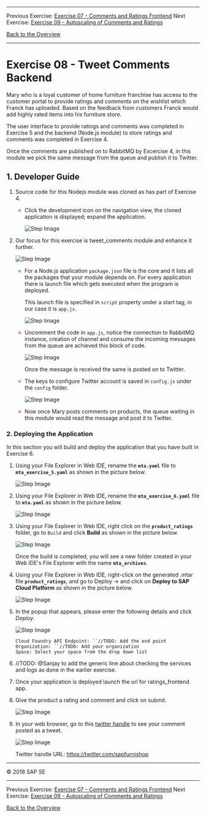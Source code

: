 - - - -
Previous Exercise: [Exercise 07 - Comments and Ratings Frontend](../Exercise-07-Comments-and-Ratings-Frontend) Next Exercise: [Exercise 09 - Autoscaling of Comments and Ratings](../Exercise-09-Autoscaling-of-Comments-and-Ratings)

[Back to the Overview](../README.md)
- - - -

# Exercise 08 - Tweet Comments Backend

Mary who is a loyal customer of home furniture franchise has access to the customer portal to provide ratings and comments on the wishlist which Franck has uploaded. Based on the feedback from customers Franck would add highly rated items into his furniture store.

The user interface to provide ratings and comments was completed in Exercise 5 and the backend (Node.js module) to store ratings and comments was completed in Exercise 4.

Once the comments are published on to RabbitMQ by Excercise 4, in this module we pick the same message from the queue and publish it to Twitter.

## 1. Developer Guide

1. Source code for this Nodejs module was cloned as has part of Exercise 4.
    * Click the development icon on the navigation view, the cloned application is displayed; expand the application.

        ![Step Image](images/image_1.png)

2. Our focus for this exercise is tweet_comments module and enhance it further.

    ![Step Image](images/image_2.png)

    * For a Node.js application `package.json` file is the core and it lists all the packages that your module depends on. For every application there is launch file which gets executed when the program is deployed.

        This launch file is specified in `script` property under a start tag; in our case it is `app.js`.

        ![Step Image](images/image_3.png)

    * Uncomment the code in `app.js`, notice the connection to RabbitMQ instance, creation of channel and consume the incoming messages from the queue are achieved this block of code.

        ![Step Image](images/image_4.png)

        Once the message is received the same is posted on to Twitter.

    * The keys to configure Twitter account is saved in `config.js` under the `config` folder.

        ![Step Image](images/image_5.png)

    * Now once Mary posts comments on products, the queue waiting in this module would read the message and post it to Twitter.

### 2. Deploying the Application
In this section you will build and deploy the application that you have built in Exercise 6.

1. Using your File Explorer in Web IDE, rename the **`mta.yaml`** file to **`mta_exercise_5.yaml`** as shown in the picture below.

   ![Step Image](images/image_6.png)

2. Using your File Explorer in Web IDE, rename the **`mta_exercise_6.yaml`** file to **`mta.yaml`** as shown in the picture below.

   ![Step Image](images/image_7.png)

3. Using your File Explorer in Web IDE, right click on the **`product_ratings`** folder, go to `Build` and click **Build** as shown in the picture below.

   ![Step Image](images/image_8.png)

   Once the build is completed, you will see a new folder created in your Web IDE's File Explorer with the name **`mta_archives`**.

4. Using your File Explorer in Web IDE, right-click on the generated .mtar file **`product_ratings`**, and go to Deploy &rarr; and click on **Deploy to SAP Cloud Platform** as shown in the picture below.

    ![Step Image](images/image_8.png)

5. In the popup that appears, please enter the following details and click _Deploy_.

    ![Step Image](images/image_10.png)

    ```
    Cloud Foundry API Endpoint: ``//TODO: Add the end point
    Organization: ``//TODO: Add your organization
    Space: Select your space from the drop down list
    ```
6. //TODO: @Sanjay to add the generic line about checking the services and logs as done in the earlier exercise.

7. Once your application is deployed launch the url for ratings_frontend app.

8. Give the product a rating and comment and click on submit.

    ![Step Image](images/image_11.png)

9.  In your web browser, go to this [twitter handle](https://twitter.com/sapfurnishop)  to see your comment posted as a tweet.

    ![Step Image](images/image_12.png)


    Twitter handle URL: https://twitter.com/sapfurnishop

- - - -
© 2018 SAP SE
- - - -

Previous Exercise: [Exercise 07 - Comments and Ratings Frontend](../Exercise-07-Comments-and-Ratings-Frontend) Next Exercise: [Exercise 09 - Autoscaling of Comments and Ratings](../Exercise-09-Autoscaling-of-Comments-and-Ratings)

[Back to the Overview](../README.md)
